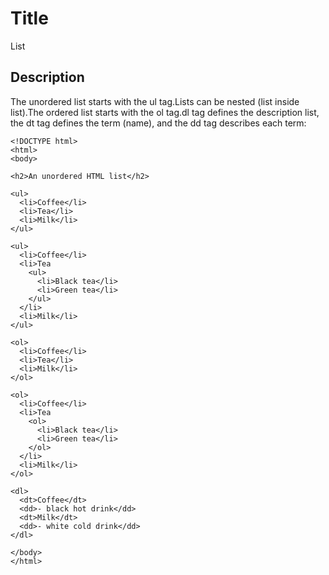 # Title

List

## Description

The unordered list starts with the ul tag.Lists can be nested (list inside list).The ordered list starts with the ol tag.dl tag defines the description list, the dt tag defines the term (name), and the dd tag describes each term:

```md040
<!DOCTYPE html>
<html>
<body>

<h2>An unordered HTML list</h2>

<ul>
  <li>Coffee</li>
  <li>Tea</li>
  <li>Milk</li>
</ul> 

<ul>
  <li>Coffee</li>
  <li>Tea
    <ul>
      <li>Black tea</li>
      <li>Green tea</li>
    </ul>
  </li>
  <li>Milk</li>
</ul>

<ol>
  <li>Coffee</li>
  <li>Tea</li>
  <li>Milk</li>
</ol>

<ol>
  <li>Coffee</li>
  <li>Tea
    <ol>
      <li>Black tea</li>
      <li>Green tea</li>
    </ol>
  </li>
  <li>Milk</li>
</ol>

<dl>
  <dt>Coffee</dt>
  <dd>- black hot drink</dd>
  <dt>Milk</dt>
  <dd>- white cold drink</dd>
</dl>

</body>
</html>

```
